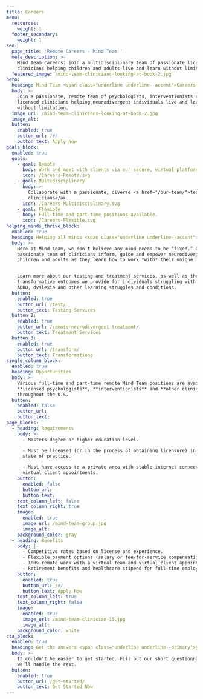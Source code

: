 ```yaml
---
title: Careers
menu:
  resources:
    weight: 1
  footer_secondary:
    weight: 1
seo:
  page_title: 'Remote Careers - Mind Team '
  meta_description: >-
    Mind Team careers: join a multidisciplinary team of passionate licensed
    clinicians helping children and adults live and learn without limitation.
  featured_image: /mind-team-clinicians-looking-at-book-2.jpg
hero:
  heading: Mind Team <span class="underline underline--accent">Careers</span>
  body: >-
    Join a passionate, remote team of psychologists, interventionists and
    licensed clinicians helping neurodivergent individuals live and learn
    without limitation.
  image_url: /mind-team-clinicians-looking-at-book-2.jpg
  image_alt:
  button:
    enabled: true
    button_url: /#/
    button_text: Apply Now
goals_block:
  enabled: true
  goals:
    - goal: Remote
      body: Work and meet with clients via our secure, virtual platform.
      icon: /Careers-Remote.svg
    - goal: Multidisciplinary
      body: >-
        Collaborate with a passionate, diverse <a href="/our-team/">team of
        clinicians</a>.
      icon: /Careers-Multidisciplinary.svg
    - goal: Flexible
      body: Full-time and part-time positions available.
      icon: /Careers-Flexible.svg
helping_minds_thrive_block:
  enabled: true
  heading: Helping all minds <span class="underline underline--accent">thrive</span>.
  body: >-
    Here at Mind Team, we don’t believe any mind needs to be “fixed.” Our
    passionate team of clinicians inform, guide and empower neurodivergent
    children and adults as they learn how to work *with* their unique minds.


    Learn more about our testing and treatment services, as well as the
    transformative outcomes we provide for individuals struggling with autism,
    ADHD, dyslexia and other learning struggles and conditions.
  button:
    enabled: true
    button_url: /test/
    button_text: Testing Services
  button_2:
    enabled: true
    button_url: /remote-neurodivergent-treatment/
    button_text: Treatment Services
  button_3:
    enabled: true
    button_url: /transform/
    button_text: Transformations
single_column_block:
  enabled: true
  heading: Opportunities
  body: >-
    Various full-time and part-time remote Mind Team positions are available for
    **licensed psychologists**, **interventionists** and **other clinicians**
    throughout the U.S.
  button:
    enabled: false
    button_url:
    button_text:
page_blocks:
  - heading: Requirements
    body: >-
      - Masters degree or higher education level. 

      - Must be licensed (or in the process of obtaining licensure) in your
      state of practice. 

      - Must have access to a private area with stable internet connection for
      virtual client appointments.
    button:
      enabled: false
      button_url:
      button_text:
    text_column_left: false
    text_column_right: true
    image:
      enabled: true
      image_url: /mind-team-group.jpg
      image_alt:
    background_color: gray
  - heading: Benefits
    body: |-
      - Competitive rates based on license and experience. 
      - Flexible payment options (salary or fee-for-service compensation).
      - 100% remote work with a virtual team and virtual client appointments. 
      - Retirement benefits and healthcare stipend for full-time employees.
    button:
      enabled: true
      button_url: /#/
      button_text: Apply Now
    text_column_left: true
    text_column_right: false
    image:
      enabled: true
      image_url: /mind-team-clinician-15.jpg
      image_alt:
    background_color: white
cta_block:
  enabled: true
  heading: Get the answers <span class="underline underline--primary">you need</span>.
  body: >-
    It couldn’t be easier to get started. Fill out our short questionnaire and
    we’ll handle the rest.
  button:
    enabled: true
    button_url: /get-started/
    button_text: Get Started Now
---
```

